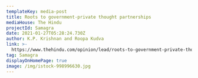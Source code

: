 ```yaml
---
templateKey: media-post
title: Roots to government-private thought partnerships
mediaHouse: The Hindu
projectId: Samagra
date: 2021-01-27T05:28:24.730Z
author: K.P. Krishnan and Roopa Kudva
link: >-
  https://www.thehindu.com/opinion/lead/roots-to-government-private-thought-partnerships/article33669744.ece
tag: Samagra
displayOnHomePage: true
image: /img/istock-998996630.jpg
---
```


